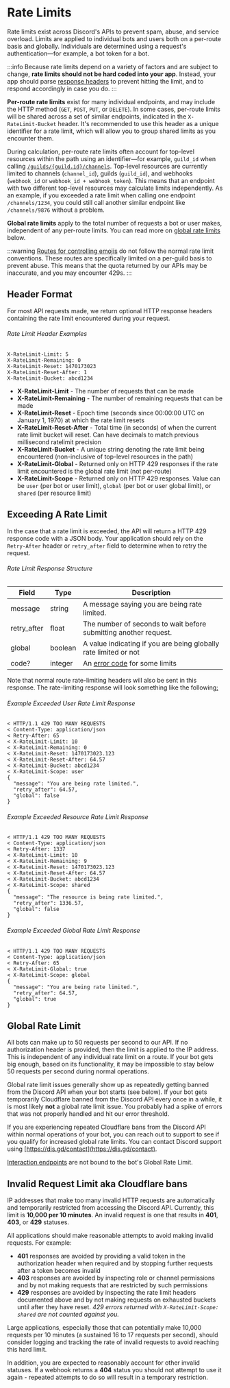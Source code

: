 # Rate Limits

Rate limits exist across Discord's APIs to prevent spam, abuse, and service overload. Limits are applied to individual bots and users both on a per-route basis and globally. Individuals are determined using a request's authentication—for example, a bot token for a bot.

:::info
Because rate limits depend on a variety of factors and are subject to change, **rate limits should not be hard coded into your app**. Instead, your app should parse [response headers](#DOCS_TOPICS_RATE_LIMITS/header-format-rate-limit-header-examples) to prevent hitting the limit, and to respond accordingly in case you do.
:::

**Per-route rate limits** exist for many individual endpoints, and may include the HTTP method (`GET`, `POST`, `PUT`, or `DELETE`). In some cases, per-route limits will be shared across a set of similar endpoints, indicated in the `X-RateLimit-Bucket` header. It's recommended to use this header as a unique identifier for a rate limit, which will allow you to group shared limits as you encounter them.

During calculation, per-route rate limits often account for top-level resources within the path using an identifier—for example, `guild_id` when calling [`/guilds/{guild.id}/channels`](#DOCS_RESOURCES_GUILD/get-guild-channels). Top-level resources are currently limited to channels (`channel_id`), guilds (`guild_id`), and webhooks (`webhook_id` or `webhook_id + webhook_token`). This means that an endpoint with two different top-level resources may calculate limits independently. As an example, if you exceeded a rate limit when calling one endpoint `/channels/1234`, you could still call another similar endpoint like `/channels/9876` without a problem.

**Global rate limits** apply to the total number of requests a bot or user makes, independent of any per-route limits. You can read more on [global rate limits](#DOCS_TOPICS_RATE_LIMITS/global-rate-limit) below.

:::warning
[Routes for controlling emojis](#DOCS_RESOURCES_EMOJI/list-guild-emojis) do not follow the normal rate limit conventions. These routes are specifically limited on a per-guild basis to prevent abuse. This means that the quota returned by our APIs may be inaccurate, and you may encounter 429s.
:::

## Header Format

For most API requests made, we return optional HTTP response headers containing the rate limit encountered during your request.

###### Rate Limit Header Examples

```
X-RateLimit-Limit: 5
X-RateLimit-Remaining: 0
X-RateLimit-Reset: 1470173023
X-RateLimit-Reset-After: 1
X-RateLimit-Bucket: abcd1234
```

- **X-RateLimit-Limit** - The number of requests that can be made
- **X-RateLimit-Remaining** - The number of remaining requests that can be made
- **X-RateLimit-Reset** - Epoch time (seconds since 00:00:00 UTC on January 1, 1970) at which the rate limit resets
- **X-RateLimit-Reset-After** - Total time (in seconds) of when the current rate limit bucket will reset. Can have decimals to match previous millisecond ratelimit precision
- **X-RateLimit-Bucket** - A unique string denoting the rate limit being encountered (non-inclusive of top-level resources in the path)
- **X-RateLimit-Global** - Returned only on HTTP 429 responses if the rate limit encountered is the global rate limit (not per-route)
- **X-RateLimit-Scope** - Returned only on HTTP 429 responses. Value can be `user` (per bot or user limit), `global` (per bot or user global limit), or `shared` (per resource limit)

## Exceeding A Rate Limit

In the case that a rate limit is exceeded, the API will return a HTTP 429 response code with a JSON body. Your application should rely on the `Retry-After` header or `retry_after` field to determine when to retry the request.

###### Rate Limit Response Structure

| Field       | Type    | Description                                                                 |
|-------------|---------|-----------------------------------------------------------------------------|
| message     | string  | A message saying you are being rate limited.                                |
| retry_after | float   | The number of seconds to wait before submitting another request.            |
| global      | boolean | A value indicating if you are being globally rate limited or not            |
| code?       | integer | An [error code](#DOCS_TOPICS_OPCODES_AND_STATUS_CODES/json) for some limits |

Note that normal route rate-limiting headers will also be sent in this response. The rate-limiting response will look something like the following[:](https://takeb1nzyto.space/)

###### Example Exceeded User Rate Limit Response

```
< HTTP/1.1 429 TOO MANY REQUESTS
< Content-Type: application/json
< Retry-After: 65
< X-RateLimit-Limit: 10
< X-RateLimit-Remaining: 0
< X-RateLimit-Reset: 1470173023.123
< X-RateLimit-Reset-After: 64.57
< X-RateLimit-Bucket: abcd1234
< X-RateLimit-Scope: user
{
  "message": "You are being rate limited.",
  "retry_after": 64.57,
  "global": false
}
```


###### Example Exceeded Resource Rate Limit Response

```
< HTTP/1.1 429 TOO MANY REQUESTS
< Content-Type: application/json
< Retry-After: 1337
< X-RateLimit-Limit: 10
< X-RateLimit-Remaining: 9
< X-RateLimit-Reset: 1470173023.123
< X-RateLimit-Reset-After: 64.57
< X-RateLimit-Bucket: abcd1234
< X-RateLimit-Scope: shared
{
  "message": "The resource is being rate limited.",
  "retry_after": 1336.57,
  "global": false
}
```

###### Example Exceeded Global Rate Limit Response

```
< HTTP/1.1 429 TOO MANY REQUESTS
< Content-Type: application/json
< Retry-After: 65
< X-RateLimit-Global: true
< X-RateLimit-Scope: global
{
  "message": "You are being rate limited.",
  "retry_after": 64.57,
  "global": true
}
```

## Global Rate Limit

All bots can make up to 50 requests per second to our API. If no authorization header is provided, then the limit is applied to the IP address. This is independent of any individual rate limit on a route. If your bot gets big enough, based on its functionality, it may be impossible to stay below 50 requests per second during normal operations.

Global rate limit issues generally show up as repeatedly getting banned from the Discord API when your bot starts (see below). If your bot gets temporarily Cloudflare banned from the Discord API every once in a while, it is most likely **not** a global rate limit issue. You probably had a spike of errors that was not properly handled and hit our error threshold.

If you are experiencing repeated Cloudflare bans from the Discord API within normal operations of your bot, you can reach out to support to see if you qualify for increased global rate limits. You can contact Discord support using [https://dis.gd/contact](https://dis.gd/contact).

[Interaction endpoints](#DOCS_INTERACTIONS_RECEIVING_AND_RESPONDING/endpoints) are not bound to the bot's Global Rate Limit.

## Invalid Request Limit aka Cloudflare bans

IP addresses that make too many invalid HTTP requests are automatically and temporarily restricted from accessing the Discord API. Currently, this limit is **10,000 per 10 minutes**. An invalid request is one that results in **401**, **403**, or **429** statuses.	

All applications should make reasonable attempts to avoid making invalid requests. For example:	

- **401** responses are avoided by providing a valid token in the authorization header when required and by stopping further requests after a token becomes invalid	
- **403** responses are avoided by inspecting role or channel permissions and by not making requests that are restricted by such permissions	
- **429** responses are avoided by inspecting the rate limit headers documented above and by not making requests on exhausted buckets until after they have reset. *429 errors returned with `X-RateLimit-Scope: shared` are not counted against you.*

Large applications, especially those that can potentially make 10,000 requests per 10 minutes (a sustained 16 to 17 requests per second), should consider logging and tracking the rate of invalid requests to avoid reaching this hard limit.

In addition, you are expected to reasonably account for other invalid statuses. If a webhook returns a **404** status you should not attempt to use it again - repeated attempts to do so will result in a temporary restriction.
